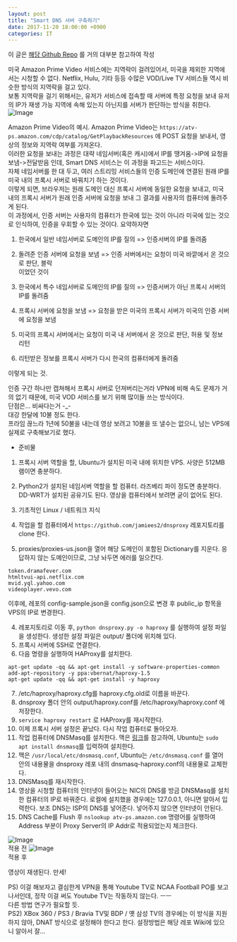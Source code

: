 ```yaml
---
layout: post
title: "Smart DNS 서버 구축하기"
date: 2017-11-20 18:00:00 +0900
categories: IT
---
```


이 글은 [해당 Github Repo](https://github.com/jamiees2/dnsproxy) 를 거의 대부분 참고하여 작성

미국 Amazon Prime Video 서비스에는 지역락이 걸려있어서, 미국을 제외한 지역에서는 시청할 수 없다. Netflix, Hulu, 기타 등등 수많은 VOD/Live TV 서비스들 역시 비슷한 방식의 지역락을 걸고 있다.   
보통 지역락을 걸기 위해서는, 유저가 서비스에 접속할 때 서버에 특정 요청을 보내 유저의 IP가 재생 가능 지역에 속해 있는지 아닌지를 서버가 판단하는 방식을 취한다.    
![Image](/images/DNS_3.png?raw=true)    
    
Amazon Prime Video의 예시. Amazon Prime Video는 `https://atv-ps.amazon.com/cdp/catalog/GetPlaybackResources` 에 POST 요청을 보내서, 영상의 정보와 지역락 여부를 가져온다.    
이러한 요청을 보내는 과정은 대략 네임서버(혹은 캐시)에서 IP를 땡겨옴->IP에 요청을 보냄->전달받음 인데, Smart DNS 서비스는 이 과정을 파고드는 서비스이다.    
자체 네임서버를 한 대 두고, 여러 스트리밍 서비스들의 인증 도메인에 연결된 원래 IP를 미국 내의 프록시 서버로 바꿔치기 하는 것이다.    
이렇게 되면, 브라우저는 원래 도메인 대신 프록시 서버에 동일한 요청을 보내고, 미국 내의 프록시 서버가 원래 인증 서버에 요청을 보내 그 결과를 사용자의 컴퓨터에 돌려주게 된다.    
이 과정에서, 인증 서버는 사용자의 컴퓨터가 한국에 있는 것이 아니라 미국에 있는 것으로 인식하여, 인증을 우회할 수 있는 것이다.
요약하자면   
1. 한국에서 일반 네임서버로 도메인의 IP를 질의 => 인증서버의 IP를 돌려줌    
2. 돌려준 인증 서버에 요청을 보냄 => 인증 서버에서는 요청이 미국 바깥에서 온 것으로 판단, 블락     
이었던 것이    

1. 한국에서 특수 네임서버로 도메인의 IP를 질의 => 인증서버가 아닌 프록시 서버의 IP를 돌려줌    
2. 프록시 서버에 요청을 보냄 => 요청을 받은 미국의 프록시 서버가 미국의 인증 서버에 요청을 보냄    
3. 미국의 프록시 서버에서는 요청이 미국 내 서버에서 온 것으로 판단, 허용 및 정보 리턴    
4. 리턴받은 정보를 프록시 서버가 다시 한국의 컴퓨터에게 돌려줌    

이렇게 되는 것.    

인증 구간 하나만 캡쳐해서 프록시 서버로 던져버리는거라 VPN에 비해 속도 문제가 거의 없기 때문에, 미국 VOD 서비스를 보기 위해 많이들 쓰는 방식이다.    
단점은... 비싸다는거 -_-    
대강 한달에 10불 정도 한다.    
프라임 끊느라 1년에 50불을 내는데 영상 보려고 10불을 또 낼수는 없으니, 남는 VPS에 실제로 구축해보기로 했다.       

- 준비물    
1. 프록시 서버 역할을 할, Ubuntu가 설치된 미국 내에 위치한 VPS. 사양은 512MB 램이면 충분하다.
2. Python2가 설치된 네임서버 역할을 할 컴퓨터. 라즈베리 파이 정도면 충분하다. DD-WRT가 설치된 공유기도 된다. 영상을 컴퓨터에서 보려면 굳이 없어도 된다. 
3. 기초적인 Linux / 네트워크 지식 

1. 작업을 할 컴퓨터에서 `https://github.com/jamiees2/dnsproxy` 레포지토리를 clone 한다.
2. proxies/proxies-us.json을 열어 해당 도메인이 포함된 Dictionary를 지운다. 응답하지 않는 도메인이므로, 그냥 놔두면 에러를 일으킨다.
```
token.dramafever.com
htmltvui-api.netflix.com
mvid.yql.yahoo.com
videoplayer.vevo.com
```
이후에, 레포의 config-sample.json을 config.json으로 변경 후 public_ip 항목을 VPS의 IP로 변경한다. 

4. 레포지토리로 이동 후, `python dnsproxy.py -o haproxy` 를 실행하여 설정 파일을 생성한다. 생성한 설정 파일은 output/ 폴더에 위치해 있다. 
5. 프록시 서버에 SSH로 연결한다.
6. 다음 명령을 실행하여 HAProxy를 설치한다.    
```
apt-get update -qq && apt-get install -y software-properties-common
add-apt-repository -y ppa:vbernat/haproxy-1.5
apt-get update -qq && apt-get install -y haproxy
```
7. /etc/haproxy/haproxy.cfg를 haproxy.cfg.old로 이름을 바꾼다.
8. dnsproxy 폴더 안의 output/haproxy.conf를 /etc/haproxy/haproxy.conf 에 저장한다. 
9. `service haproxy restart` 로 HAProxy를 재시작한다. 
10. 이제 프록시 서버 설정은 끝났다. 다시 작업 컴퓨터로 돌아오자.
11. 작업 컴퓨터에 DNSMasq를 설치한다. 맥은 [링크](https://gist.github.com/ogrrd/5831371)를 참고하여, Ubuntu는 `sudo apt install dnsmasq`를 입력하여 설치한다.
12. 맥은 `/usr/local/etc/dnsmasq.conf`, Ubuntu는 `/etc/dnsmasq.conf` 를 열어 안의 내용물을 dnsproxy 레포 내의 dnsmasq-haproxy.conf의 내용물로 교체한다.
13. DNSMasq를 재시작한다. 
14. 영상을 시청할 컴퓨터의 인터넷이 들어오는 NIC의 DNS를 방금 DNSMasq를 설치한 컴퓨터의 IP로 바꿔준다. 로컬에 설치했을 경우에는 127.0.0.1, 아니면 알아서 입력한다. 보조 DNS는 ISP의 DNS를 넣어준다. 넣어주지 않으면 인터넷이 안된다.
15. DNS Cache를 Flush 후 `nslookup atv-ps.amazon.com` 명령어를 실행하여 Address 부분이 Proxy Server의 IP Addr로 적용되었는지 체크한다.

![Image](/images/DNS_1.png?raw=true)    
적용 전 
![Image](/images/DNS_2.png?raw=true)       
적용 후    

영상이 재생된다. 만세!     

PS) 이걸 해보자고 결심한게 VPN을 통해 Youtube TV로 NCAA Football PO를 보고 나서인데, 정작 이걸 써도 Youtube TV는 작동하지 않는다. ㅡㅡ     
다른 방법 연구가 필요할 듯.    
PS2) XBox 360 / PS3 / Bravia TV및 BDP / 옛 삼성 TV의 경우에는 이 방식을 지원하지 않아, DNAT 방식으로 설정해야 한다고 한다. 설정방법은 해당 레포 Wiki에 있으니 알아서 잘...
